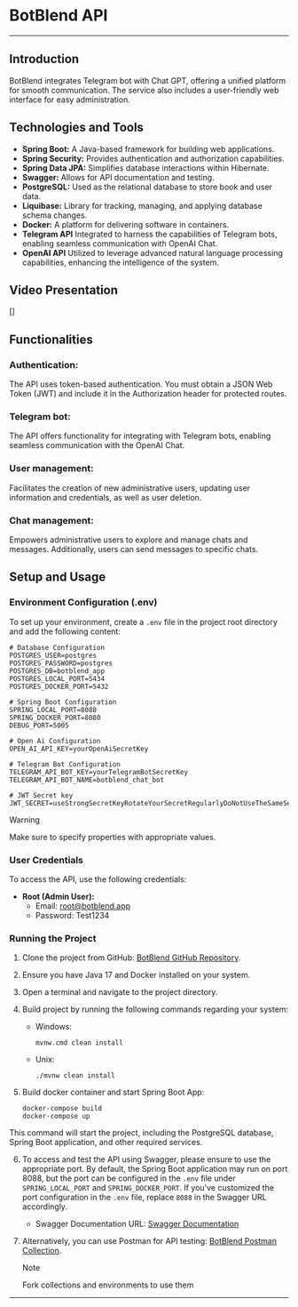 # BotBlend API

---

## Introduction

BotBlend integrates Telegram bot with Chat GPT, offering a unified platform for smooth communication.
The service also includes a user-friendly web interface for easy administration.

## Technologies and Tools

- **Spring Boot:** A Java-based framework for building web applications.
- **Spring Security:** Provides authentication and authorization capabilities.
- **Spring Data JPA:** Simplifies database interactions within Hibernate.
- **Swagger:** Allows for API documentation and testing.
- **PostgreSQL:** Used as the relational database to store book and user data.
- **Liquibase:** Library for tracking, managing, and applying database schema changes.
- **Docker:** A platform for delivering software in containers.
- **Telegram API** Integrated to harness the capabilities of Telegram bots, enabling seamless communication with OpenAI Chat.
- **OpenAI API** Utilized to leverage advanced natural language processing capabilities, enhancing the intelligence of the system.

## Video Presentation

[![]()]

## Functionalities

### Authentication:

The API uses token-based authentication. You must obtain a JSON Web Token (JWT) and include it in the Authorization
header for protected routes.

### Telegram bot:

The API offers functionality for integrating with Telegram bots, enabling seamless communication with the OpenAI Chat.

### User management:

Facilitates the creation of new administrative users, updating user information and credentials, as well as user deletion.


### Chat management:

Empowers administrative users to explore and manage chats and messages. Additionally, users can send messages to specific chats.

## Setup and Usage

### Environment Configuration (.env)

To set up your environment, create a `.env` file in the project root directory and add the following content:

```.env
# Database Configuration
POSTGRES_USER=postgres
POSTGRES_PASSWORD=postgres
POSTGRES_DB=botblend_app
POSTGRES_LOCAL_PORT=5434
POSTGRES_DOCKER_PORT=5432

# Spring Boot Configuration
SPRING_LOCAL_PORT=8088
SPRING_DOCKER_PORT=8080
DEBUG_PORT=5005

# Open Ai Configuration
OPEN_AI_API_KEY=yourOpenAiSecretKey

# Telegram Bot Configuration
TELEGRAM_API_BOT_KEY=yourTelegramBotSecretKey
TELEGRAM_API_BOT_NAME=botblend_chat_bot

# JWT Secret key
JWT_SECRET=useStrongSecretKeyRotateYourSecretRegularlyDoNotUseTheSameSecretForMultipleJWTs

```
> [!WARNING]
> Make sure to specify properties with appropriate values.

### User Credentials

To access the API, use the following credentials:

- **Root (Admin User):**
    - Email: root@botblend.app
    - Password: Test1234

### Running the Project

1. Clone the project from
   GitHub: [BotBlend GitHub Repository](https://github.com/Dimagaa/botblend).

2. Ensure you have Java 17 and Docker installed on your system.

3. Open a terminal and navigate to the project directory.

4. Build project by running the following commands regarding your system:
    - Windows:
      ```
      mvnw.cmd clean install
      ```

    - Unix:
      ```
      ./mvnw clean install
      ```

5. Build docker container and start Spring Boot App:
   ```
   docker-compose build
   docker-compose up
   ```
This command will start the project, including the PostgreSQL database, Spring Boot application, and other required
services.

6. To access and test the API using Swagger, please ensure to use the appropriate port. By default, the Spring Boot
   application may run on port 8088, but the port can be configured in the `.env` file under `SPRING_LOCAL_PORT`
   and `SPRING_DOCKER_PORT`. If you've customized the port configuration in the `.env` file, replace `8088` in the
   Swagger URL accordingly.

    - Swagger Documentation URL: [Swagger Documentation](http://localhost:<PORT>/api/swagger-ui/index.html#/)

7. Alternatively, you can use Postman for API
   testing: [BotBlend Postman Collection](https://www.postman.com/lively-spaceship-141404/workspace/botblend).
   >[!NOTE]
   >Fork collections and environments to use them
   
---
